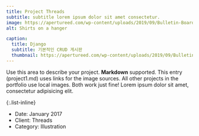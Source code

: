 ```yaml
---
title: Project Threads
subtitle: subtitle lorem ipsum dolor sit amet consectetur.
image: https://apertureed.com/wp-content/uploads/2019/09/Bulletin-Boards.jpg
alt: Shirts on a hanger

caption:
  title: Django 
  subtitle: 기본적인 CRUD 게시판 
  thumbnail: https://apertureed.com/wp-content/uploads/2019/09/Bulletin-Boards.jpg
---
```

Use this area to describe your project. **Markdown** supported. This entry (project1.md) uses links for the image sources. All other projects in the portfolio use local images. Both work just fine! Lorem ipsum dolor sit amet, consectetur adipisicing elit. 

{:.list-inline}
- Date: January 2017
- Client: Threads
- Category: Illustration

